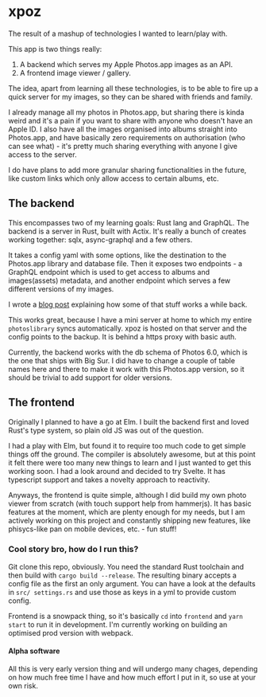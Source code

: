 # xpoz
The result of a mashup of technologies I wanted to learn/play with.

This app is two things really:

1. A backend which serves my Apple Photos.app images as an API.
2. A frontend image viewer / gallery.

The idea, apart from learning all these technologies, is to be able to fire up
a quick server for my images, so they can be shared with friends and family.

I already manage all my photos in Photos.app, but sharing there is kinda weird
and it's a pain if you want to share with anyone who doesn't have an Apple ID.
I also have all the images organised into albums straight into Photos.app, and
have basically zero requirements on authorisation (who can see what) - it's
pretty much sharing everything with anyone I give access to the server.

I do have plans to add more granular sharing functionalities in the future, like
custom links which only allow access to certain albums, etc.

## The backend

This encompasses two of my learning goals: Rust lang and GraphQL. The backend is
a server in Rust, built with Actix. It's really a bunch of creates working
together: sqlx, async-graphql and a few others.

It takes a config yaml with some options, like the destination to the Photos.app
library and database file. Then it exposes two endpoints - a GraphQL endpoint
which is used to get access to albums and images(assets) metadata, and another
endpoint which serves a few different versions of my images.

I wrote a [blog post](1) explaining how some of that stuff works a while back.

This works great, because I have a mini server at home to which my entire
`photoslibrary` syncs automatically. xpoz is hosted on that server and the
config points to the backup. It is behind a https proxy with basic auth.

Currently, the backend works with the db schema of Photos 6.0, which is the one
that ships with Big Sur. I did have to change a couple of table names here and
there to make it work with this Photos.app version, so it should be trivial to
add support for older versions.

## The frontend

Originally I planned to have a go at Elm. I built the backend first and loved
Rust's type system, so plain old JS was out of the question.

I had a play with Elm, but found it to require too much code to get simple
things off the ground. The compiler is absolutely awesome, but at this point
it felt there were too many new things to learn and I just wanted to get this
working soon. I had a look around and decided to try Svelte. It has typescript
support and takes a novelty approach to reactivity.

Anyways, the frontend is quite simple, although I did build my own photo viewer
from scratch (with touch support help from hammerjs). It has basic features at
the moment, which are plenty enough for my needs, but I am actively working on
this project and constantly shipping new features, like phisycs-like pan on
mobile devices, etc. - fun stuff!

### Cool story bro, how do I run this?

Git clone this repo, obviously. You need the standard Rust toolchain and then
build with `cargo build --release`. The resulting binary accepts a config file
as the first an only argument. You can have a look at the defaults in `src/
settings.rs` and use those as keys in a yml to provide custom config.

Frontend is a snowpack thing, so it's basically `cd` into `frontend` and `yarn
start` to run it in development. I'm currently working on building an optimised
prod version with webpack.

#### Alpha software

All this is very early version thing and will undergo many chages, depending on
how much free time I have and how much effort I put in it, so use at your own
risk.

[1]: https://www.tonkata.com/posts/apple-photos/
